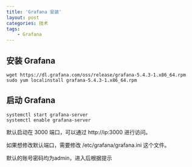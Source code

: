 ```yaml
---
title: 'Grafana 安装'
layout: post
categories: 技术
tags:
    - Grafana
---
```


## 安装 Grafana

```
wget https://dl.grafana.com/oss/release/grafana-5.4.3-1.x86_64.rpm 
sudo yum localinstall grafana-5.4.3-1.x86_64.rpm 
```

## 启动 Grafana

```
systemctl start grafana-server
systemctl enable grafana-server
```

默认启动在 3000 端口，可以通过 http://ip:3000 进行访问。

如果想修改默认端口，需要修改 /etc/grafana/grafana.ini 这个文件。

默认的账号密码均为admin，进入后根据提示

